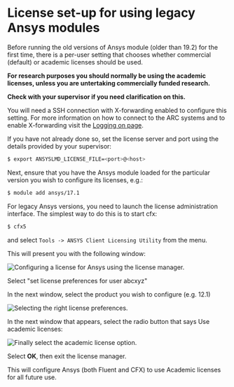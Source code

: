 # License set-up for using legacy Ansys modules

Before running the old versions of Ansys module (older than 19.2) for the first time, there is a per-user setting that chooses whether commercial (default) or academic licenses should be used.

**For research purposes you should normally be using the academic licenses, unless you are untertaking commercially funded research.**

**Check with your supervisor if you need clarification on this.**

You will need a SSH connection with X-forwarding enabled to configure this setting. For more information on how to connect to the ARC systems and to enable X-forwarding visit the [Logging on page](../../../getting_started/logon/x11-graphics).

If you have not already done so, set the license server and port using the details provided by your supervisor:

```bash
$ export ANSYSLMD_LICENSE_FILE=<port>@<host>
```

Next, ensure that you have the Ansys module loaded for the particular version you wish to configure its licenses, e.g.:

```bash
$ module add ansys/17.1
```

For legacy Ansys versions, you need to launch the license administration interface. The simplest way to do this is to start cfx:

```bash
$ cfx5
```

and select `Tools -> ANSYS Client Licensing Utility` from the menu.

This will present you with the following window:

![Configuring a license for Ansys using the license manager.](../../../assets/wp/2016/01/ansys_license.jpg)

Select "set license preferences for user abcxyz"

In the next window, select the product you wish to configure (e.g. 12.1)

![Selecting the right license preferences.](../../../assets/wp/2016/01/ansys_license1.jpg)

In the next window that appears, select the radio button that says Use academic licenses:

![Finally select the academic license option.](../../../assets/wp/2016/01/ansys_license3.jpg)

Select **OK**, then exit the license manager.

This will configure Ansys (both Fluent and CFX) to use Academic licenses for all future use.
